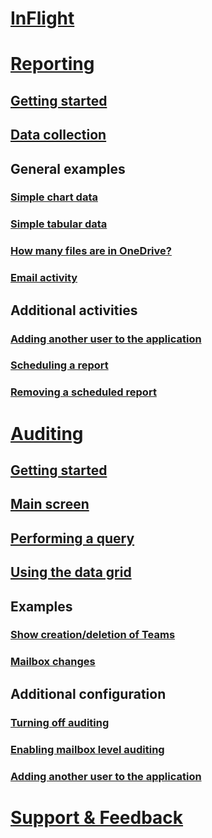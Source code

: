 ﻿# [InFlight](index.md)

# [Reporting](reporting/index.md)

## [Getting started](reporting/getting-started.md)
## [Data collection](reporting/data-collection.md)

## General examples
### [Simple chart data](reporting/example-chart.md)
### [Simple tabular data](reporting/example-data.md)
### [How many files are in OneDrive?](reporting/example-OfB.md)
### [Email activity](reporting/example-email-activity.md)

## Additional activities
### [Adding another user to the application](./reporting/user-management.md)
### [Scheduling a report](reporting/scheduling-report.md)
### [Removing a scheduled report](reporting/removing-a-report.md)

# [Auditing](auditing/index.md)
## [Getting started](auditing/gettingstarted.md)
## [Main screen](auditing/main-screen.md)
## [Performing a query](auditing/performing-a-query.md)
## [Using the data grid](auditing/switching-to-data-grid.md)

## Examples
### [Show creation/deletion of Teams](auditing/example-teams.md)
### [Mailbox changes](auditing/example-mailbox-changes.md)

## Additional configuration
### [Turning off auditing](auditing/turning-off-auditing.md)
### [Enabling mailbox level auditing](auditing/enabling-mbx-auditing.md)
### [Adding another user to the application](auditing/user-management.md)

# [Support & Feedback](/support/index.html)

